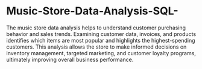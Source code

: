 # Music-Store-Data-Analysis-SQL-

The music store data analysis helps to understand customer purchasing behavior and sales trends. Examining customer data, invoices, and products identifies which items are most popular and highlights the highest-spending customers. This analysis allows the store to make informed decisions on inventory management, targeted marketing, and customer loyalty programs, ultimately improving overall business performance.
